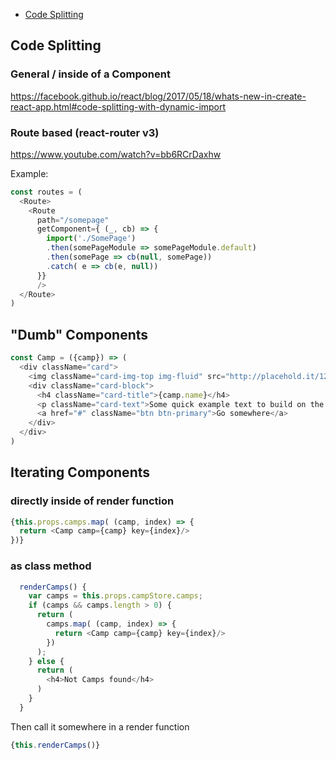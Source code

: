 - [Code Splitting](#code-splitting)

## Code Splitting

### General / inside of a Component

https://facebook.github.io/react/blog/2017/05/18/whats-new-in-create-react-app.html#code-splitting-with-dynamic-import

### Route based (react-router v3)

https://www.youtube.com/watch?v=bb6RCrDaxhw

Example:

```javascript
const routes = (
  <Route>
    <Route
      path="/somepage"
      getComponent={ (_, cb) => {
        import('./SomePage')
        .then(somePageModule => somePageModule.default)
        .then(somePage => cb(null, somePage))
        .catch( e => cb(e, null))
      }}
      />
  </Route>
)
```

## "Dumb" Components

```javascript
const Camp = ({camp}) => (
  <div className="card">
    <img className="card-img-top img-fluid" src="http://placehold.it/1200x150" alt="Card image cap" />
    <div className="card-block">
      <h4 className="card-title">{camp.name}</h4>
      <p className="card-text">Some quick example text to build on the card title and make up the bulk of the cards content.</p>
      <a href="#" className="btn btn-primary">Go somewhere</a>
    </div>
  </div>
)
```

## Iterating Components

### directly inside of render function

```javascript
{this.props.camps.map( (camp, index) => {
  return <Camp camp={camp} key={index}/>
})}
```

### as class method

```javascript
  renderCamps() {
    var camps = this.props.campStore.camps;
    if (camps && camps.length > 0) {
      return (
        camps.map( (camp, index) => {
          return <Camp camp={camp} key={index}/>
        })
      );
    } else {
      return (
        <h4>Not Camps found</h4>
      )
    }
  }
```

Then call it somewhere in a render function

```javascript
{this.renderCamps()}
```
